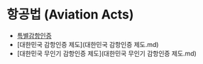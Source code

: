 # 항공법 (Aviation Acts)

- [특별감항인증](특별감항인증.md)
- [대한민국 감항인증 제도](대한민국 감항인증 제도.md)
- [대한민국 무인기 감항인증 제도](대한민국 무인기 감항인증 제도.md)
